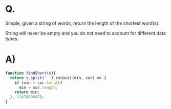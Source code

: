 # Q.
Simple, given a string of words, return the length of the shortest word(s).

String will never be empty and you do not need to account for different data types.

# A)
```js
function findShort(s){
  return s.split(' ').reduce((min, cur) => {
    if (min > cur.length)
      min = cur.length;
    return min;
  }, 2147483647);
}
```

